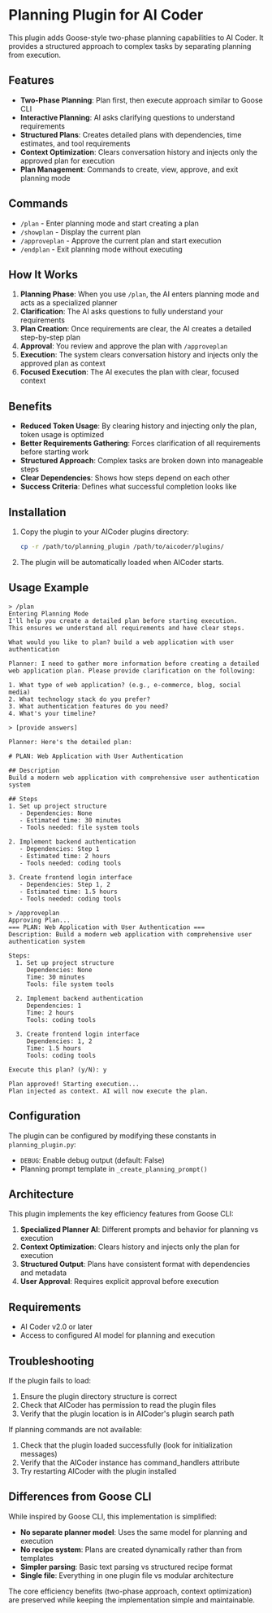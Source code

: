 # Planning Plugin for AI Coder

This plugin adds Goose-style two-phase planning capabilities to AI Coder. It provides a structured approach to complex tasks by separating planning from execution.

## Features

- **Two-Phase Planning**: Plan first, then execute approach similar to Goose CLI
- **Interactive Planning**: AI asks clarifying questions to understand requirements
- **Structured Plans**: Creates detailed plans with dependencies, time estimates, and tool requirements
- **Context Optimization**: Clears conversation history and injects only the approved plan for execution
- **Plan Management**: Commands to create, view, approve, and exit planning mode

## Commands

- `/plan` - Enter planning mode and start creating a plan
- `/showplan` - Display the current plan
- `/approveplan` - Approve the current plan and start execution
- `/endplan` - Exit planning mode without executing

## How It Works

1. **Planning Phase**: When you use `/plan`, the AI enters planning mode and acts as a specialized planner
2. **Clarification**: The AI asks questions to fully understand your requirements
3. **Plan Creation**: Once requirements are clear, the AI creates a detailed step-by-step plan
4. **Approval**: You review and approve the plan with `/approveplan`
5. **Execution**: The system clears conversation history and injects only the approved plan as context
6. **Focused Execution**: The AI executes the plan with clear, focused context

## Benefits

- **Reduced Token Usage**: By clearing history and injecting only the plan, token usage is optimized
- **Better Requirements Gathering**: Forces clarification of all requirements before starting work
- **Structured Approach**: Complex tasks are broken down into manageable steps
- **Clear Dependencies**: Shows how steps depend on each other
- **Success Criteria**: Defines what successful completion looks like

## Installation

1. Copy the plugin to your AICoder plugins directory:
   ```bash
   cp -r /path/to/planning_plugin /path/to/aicoder/plugins/
   ```

2. The plugin will be automatically loaded when AICoder starts.

## Usage Example

```
> /plan
Entering Planning Mode
I'll help you create a detailed plan before starting execution.
This ensures we understand all requirements and have clear steps.

What would you like to plan? build a web application with user authentication

Planner: I need to gather more information before creating a detailed web application plan. Please provide clarification on the following:

1. What type of web application? (e.g., e-commerce, blog, social media)
2. What technology stack do you prefer?
3. What authentication features do you need?
4. What's your timeline?

> [provide answers]

Planner: Here's the detailed plan:

# PLAN: Web Application with User Authentication

## Description
Build a modern web application with comprehensive user authentication system

## Steps
1. Set up project structure
   - Dependencies: None
   - Estimated time: 30 minutes
   - Tools needed: file system tools

2. Implement backend authentication
   - Dependencies: Step 1
   - Estimated time: 2 hours
   - Tools needed: coding tools

3. Create frontend login interface
   - Dependencies: Step 1, 2
   - Estimated time: 1.5 hours
   - Tools needed: coding tools

> /approveplan
Approving Plan...
=== PLAN: Web Application with User Authentication ===
Description: Build a modern web application with comprehensive user authentication system

Steps:
  1. Set up project structure
     Dependencies: None
     Time: 30 minutes
     Tools: file system tools

  2. Implement backend authentication
     Dependencies: 1
     Time: 2 hours
     Tools: coding tools

  3. Create frontend login interface
     Dependencies: 1, 2
     Time: 1.5 hours
     Tools: coding tools

Execute this plan? (y/N): y

Plan approved! Starting execution...
Plan injected as context. AI will now execute the plan.
```

## Configuration

The plugin can be configured by modifying these constants in `planning_plugin.py`:

- `DEBUG`: Enable debug output (default: False)
- Planning prompt template in `_create_planning_prompt()`

## Architecture

This plugin implements the key efficiency features from Goose CLI:

1. **Specialized Planner AI**: Different prompts and behavior for planning vs execution
2. **Context Optimization**: Clears history and injects only the plan for execution
3. **Structured Output**: Plans have consistent format with dependencies and metadata
4. **User Approval**: Requires explicit approval before execution

## Requirements

- AI Coder v2.0 or later
- Access to configured AI model for planning and execution

## Troubleshooting

If the plugin fails to load:
1. Ensure the plugin directory structure is correct
2. Check that AICoder has permission to read the plugin files
3. Verify that the plugin location is in AICoder's plugin search path

If planning commands are not available:
1. Check that the plugin loaded successfully (look for initialization messages)
2. Verify that the AICoder instance has command_handlers attribute
3. Try restarting AICoder with the plugin installed

## Differences from Goose CLI

While inspired by Goose CLI, this implementation is simplified:

- **No separate planner model**: Uses the same model for planning and execution
- **No recipe system**: Plans are created dynamically rather than from templates
- **Simpler parsing**: Basic text parsing vs structured recipe format
- **Single file**: Everything in one plugin file vs modular architecture

The core efficiency benefits (two-phase approach, context optimization) are preserved while keeping the implementation simple and maintainable.
